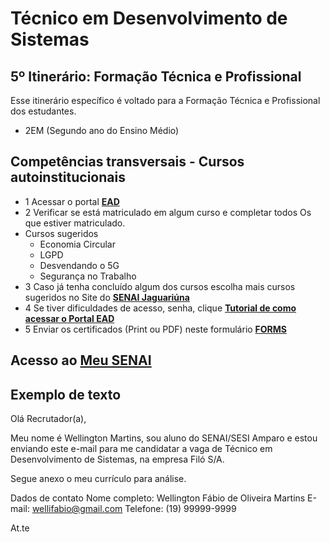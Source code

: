 # Técnico em Desenvolvimento de Sistemas
## 5º Itinerário: Formação Técnica e Profissional
Esse itinerário específico é voltado para a Formação Técnica e Profissional dos estudantes.

- 2EM (Segundo ano do Ensino Médio)
## Competências transversais - Cursos autoinstitucionais
- 1 Acessar o portal **[EAD](https://ead.sp.senai.br)**
- 2 Verificar se está matriculado em algum curso e completar todos Os que estiver matriculado.
- Cursos sugeridos
    - Economia Circular
    - LGPD
    - Desvendando o 5G
    - Segurança no Trabalho
- 3 Caso já tenha concluído algum dos cursos escolha mais cursos sugeridos no Site do **[SENAI Jaguariúna](https://jaguariuna.sp.senai.br/cursos/13/899/formacao-inicial-e-continuada?Parent=898)**
- 4 Se tiver dificuldades de acesso, senha, clique **[Tutorial de como acessar o Portal EAD](https://ead.sp.senai.br/tutorial/comoacessar/)**
- 5 Enviar os certificados (Print ou PDF) neste formulário **[FORMS](https://forms.gle/STMxikkU8qVfLuEb8)**

## Acesso ao [Meu SENAI](https://nam02.safelinks.protection.outlook.com/?url=https%3A%2F%2Fu29462254.ct.sendgrid.net%2Fls%2Fclick%3Fupn%3Du001.RPDTrgqDSBLXg80SgzUK5slSws5-2F-2FP-2Fnthv-2Bo1u60j8PFQUDV8ZL5hnoMRpSFnih_LLG_QEkP7eIhC7tZMuIKyI2fu2a3NDaHKipkgwnc0ac5ZRnHNHQVitKc3UAEp-2Br5u5kCSWJ6sTUhX3-2BcnGpym-2F3BMtv1JlzIjTDsWIhO7TtFb-2B8mqgFWiWm534qoB5zGRDIPQJk3Aw2xMe1mo-2BeSOPHpRGsb7y-2B-2BrLuu9TajQ7wUSw-2Fy-2BrRA-2BT6VC9Dx4n5niDBthVkMnCTqydYNfMHwWYjq3chako8lBdOl8iN57qCqvdU-3D&data=05%7C02%7Cwellington.martins%40sp.senai.br%7Ca8c51da39eae4c5ad5a408dc713150de%7C4148a6de0dd14d04a4c578e374e4f6d6%7C0%7C0%7C638509703860342015%7CUnknown%7CTWFpbGZsb3d8eyJWIjoiMC4wLjAwMDAiLCJQIjoiV2luMzIiLCJBTiI6Ik1haWwiLCJXVCI6Mn0%3D%7C0%7C%7C%7C&sdata=y9QIizfd8CjXaK4mctUXlpMPRLvJJr34LfVXH3wKEFQ%3D&reserved=0)

## Exemplo de texto
Olá Recrutador(a), 

Meu nome é Wellington Martins, sou aluno do SENAI/SESI Amparo e estou enviando este e-mail para me candidatar a vaga de Técnico em Desenvolvimento de Sistemas, na empresa Filó S/A.

Segue anexo o meu currículo para análise.

Dados de contato
Nome completo: Wellington Fábio de Oliveira Martins
E-mail: wellifabio@gmail.com
Telefone: (19) 99999-9999

At.te